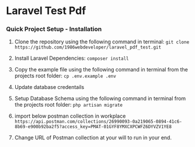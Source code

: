 # Laravel Test Pdf


### Quick Project Setup - Installation

1. Clone the repository using the following command in terminal:
```git clone https://github.com/1986webdeveloper/laravel_pdf_test.git```

2. Install Laravel Dependencies:
```composer install```

3. Copy the example file using the following command in terminal from the projects root folder:
```cp .env.example .env```

4. Update database credentails

5. Setup Database Schema using the following command in terminal from the projects root folder:
```php artisan migrate```

6. import below postman collection in workplace
```https://api.postman.com/collections/26990093-0a219065-0894-41c6-8b69-e900b92ba2f5?access_key=PMAT-01GYF8YMXCXPCWFZ6DYVZV1YE8```

7. Change URL of Postman collection at your will to run in your end.
